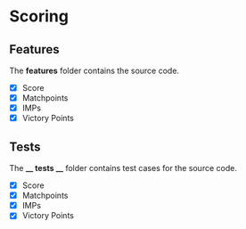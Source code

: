 # Scoring

## Features
The **features** folder contains the source code.

- [x] Score
- [x] Matchpoints
- [x] IMPs
- [x] Victory Points

## Tests
The **__ tests __** folder contains test cases for the source code.

- [x] Score
- [x] Matchpoints
- [x] IMPs
- [x] Victory Points